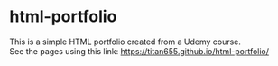 # html-portfolio
This is a simple HTML portfolio created from a Udemy course.<br />
See the pages using this link: https://titan655.github.io/html-portfolio/
